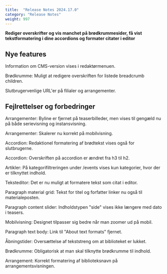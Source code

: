 ```yaml
---
title:  "Release Notes 2024.17.0"
category: "Release Notes"
weight: 997
---
```


**Rediger overskrifter og vis manchet på brødkrummesider, få vist tekstformatering i dine accordions og formater citater i editor**

## Nye features

Information om CMS-version vises i redaktørmenuen.
 
Brødkrumme: Muligt at redigere overskriften for listede breadcrumb children.
 
Slutbrugervenlige URL'er på filialer og arrangementer. 
 

## Fejlrettelser og forbedringer

Arrangementer: Byline er fjernet på teaserbilleder, men vises til gengæld nu på både serievisning og instansvisning. 
 
Arrangementer: Skalerer nu korrekt på mobilvisning. 
 
Accordion: Redaktionel formatering af brødtekst vises også for slutbrugerne. 
 
Accordion: Overskriften på accordion er ændret fra h3 til h2.
 
Artikler: På kategorifiltreringen under /events vises kun kategorier, hvor der er tilknyttet indhold.  
 
Teksteditor: Det er nu muligt at formatere tekst som citat i editor.  
 
Paragraph material grid: Tekst for titel og forfatter linker nu også til materialeposten. 
 
Paragraph content slider: Indholdstypen "side" vises ikke længere med dato i teasers. 
 
Mobilvisning: Designet tilpasser sig bedre når man zoomer ud på mobil.
 
Paragraph text body: Link til "About text formats" fjernet. 
 
Åbningstider: Oversættelse af tekststreng om at biblioteket er lukket.
 
Brødkrumme: Obligatorisk at man skal tilknytte brødkrumme til indhold. 
 
Arrangement: Korrekt formatering af biblioteksnavn på arrangementsvisningen.

